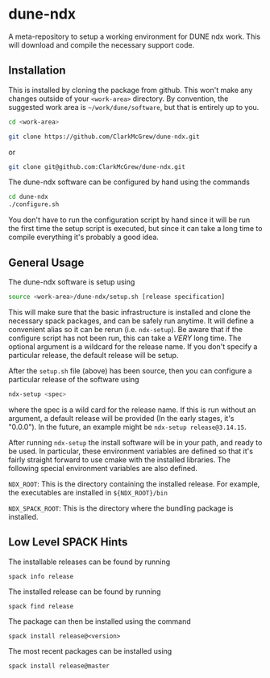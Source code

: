 # dune-ndx

A meta-repository to setup a working environment for DUNE ndx work.  This
will download and compile the necessary support code.

## Installation

This is installed by cloning the package from github.  This won't make any
changes outside of your `<work-area>` directory.  By convention, the
suggested work area is `~/work/dune/software`, but that is entirely up to
you.

```bash
cd <work-area>
``` 

```bash
git clone https://github.com/ClarkMcGrew/dune-ndx.git
```
or
```bash
git clone git@github.com:ClarkMcGrew/dune-ndx.git
```

The dune-ndx software can be configured by hand using the commands

```bash
cd dune-ndx
./configure.sh
```

You don't have to run the configuration script by hand since it will be run
the first time the setup script is executed, but since it can take a long
time to compile everything it's probably a good idea.

## General Usage

The dune-ndx software is setup using

```bash
source <work-area>/dune-ndx/setup.sh [release specification]
```

This will make sure that the basic infrastructure is installed and clone
the necessary spack packages, and can be safely run anytime.  It will
define a convenient alias so it can be rerun (i.e. `ndx-setup`).  Be aware
that if the configure script has not been run, this can take a *VERY* long
time.  The optional argument is a wildcard for the release name.  If you
don't specify a particular release, the default release will be setup.

After the `setup.sh` file (above) has been source, then you can configure a
particular release of the software using

```bash
ndx-setup <spec>
```

where the spec is a wild card for the release name.  If this is run without
an argument, a default release will be provided (In the early stages, it's
"0.0.0").  In the future, an example might be `ndx-setup release@3.14.15`.

After running `ndx-setup` the install software will be in your path, and
ready to be used.  In particular, these environment variables are defined
so that it's fairly straight forward to use cmake with the installed
libraries.  The following special environment variables are also defined.

`NDX_ROOT`: This is the directory containing the installed release.  For
			example, the executables are installed in `${NDX_ROOT}/bin`
	   
`NDX_SPACK_ROOT`: This is the directory where the bundling package is installed.

## Low Level SPACK Hints

The installable releases can be found by running

```
spack info release
```

The installed release can be found by running

```
spack find release
```

The package can then be installed using the command

```
spack install release@<version>
```

The most recent packages can be installed using

```
spack install release@master
```
